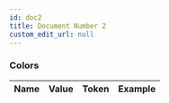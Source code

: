 ```yaml
---
id: doc2
title: Document Number 2
custom_edit_url: null
---
```


### Colors
| Name | Value | Token | Example |
|---|---|---|---|

